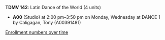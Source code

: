**TDMV 142**: Latin Dance of the World (4 units)

- **A00** (Studio) at 2:00 pm–3:50 pm on Monday, Wednesday at DANCE 1 by Caligagan, Tony (A00391481)

[Enrollment numbers over time](./TDMV142.tsv)

